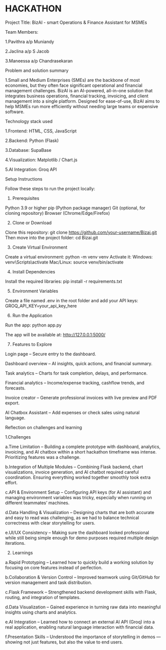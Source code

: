 # HACKATHON

Project Title: BizAI - smart Operations & Finance Assistant for MSMEs

Team Members:

1.Pavithra a/p Muniandy 

2.Jaclina a/p S Jacob

3.Maneessa a/p Chandrasekaran

Problem and solution summary

1.Small and Medium Enterprises (SMEs) are the backbone of most economies, but they often face significant operational and financial management challenges. BizAI is an AI-powered, all-in-one solution that integrates business operations, financial tracking, invoicing, and client management into a single platform. Designed for ease-of-use, BizAI aims to help MSMEs run more efficiently without needing large teams or expensive software.

Technology stack used

1.Frontend: HTML, CSS, JavaScript

2.Backend: Python (Flask)

3.Database: SupaBase

4.Visualization: Matplotlib / Chart.js

5.AI Integration: Groq API

Setup Instructions

Follow these steps to run the project locally:

1. Prerequisites

Python 3.9 or higher
pip (Python package manager)
Git (optional, for cloning repository)
Browser (Chrome/Edge/Firefox)

2. Clone or Download

Clone this repository:
git clone https://github.com/your-username/Bizai.git
Then move into the project folder:
cd Bizai.git

3. Create Virtual Environment

Create a virtual environment:
python -m venv venv
Activate it:
Windows: venv\Scripts\activate
Mac/Linux: source venv/bin/activate

4. Install Dependencies

Install the required libraries:
pip install -r requirements.txt

5. Environment Variables

Create a file named .env in the root folder and add your API keys:
GROQ_API_KEY=your_api_key_here

6. Run the Application

Run the app:
python app.py

The app will be available at:
http://127.0.0.1:5000/

7. Features to Explore

Login page – Secure entry to the dashboard.

Dashboard overview – AI insights, quick actions, and financial summary.

Task analytics – Charts for task completion, delays, and performance.

Financial analytics – Income/expense tracking, cashflow trends, and forecasts.

Invoice creator – Generate professional invoices with live preview and PDF export.

AI Chatbox Assistant – Add expenses or check sales using natural language.

Reflection on challenges and learning

1.Challenges

a.Time Limitation – Building a complete prototype with dashboard, analytics, invoicing, and AI chatbox within a short hackathon timeframe was intense. Prioritizing features was a challenge.

b.Integration of Multiple Modules – Combining Flask backend, chart visualizations, invoice generation, and AI chatbot required careful coordination. Ensuring everything worked together smoothly took extra effort.

c.API & Environment Setup – Configuring API keys (for AI assistant) and managing environment variables was tricky, especially when running on different teammates’ machines.

d.Data Handling & Visualization – Designing charts that are both accurate and easy to read was challenging, as we had to balance technical correctness with clear storytelling for users.

e.UI/UX Consistency – Making sure the dashboard looked professional while still being simple enough for demo purposes required multiple design iterations.

2. Learnings

a.Rapid Prototyping – Learned how to quickly build a working solution by focusing on core features instead of perfection.

b.Collaboration & Version Control – Improved teamwork using Git/GitHub for version management and task distribution.

c.Flask Framework – Strengthened backend development skills with Flask, routing, and integration of templates.

d.Data Visualization – Gained experience in turning raw data into meaningful insights using charts and analytics.

e.AI Integration – Learned how to connect an external AI API (Groq) into a real application, enabling natural language interaction with financial data.

f.Presentation Skills – Understood the importance of storytelling in demos — showing not just features, but also the value to end users.

